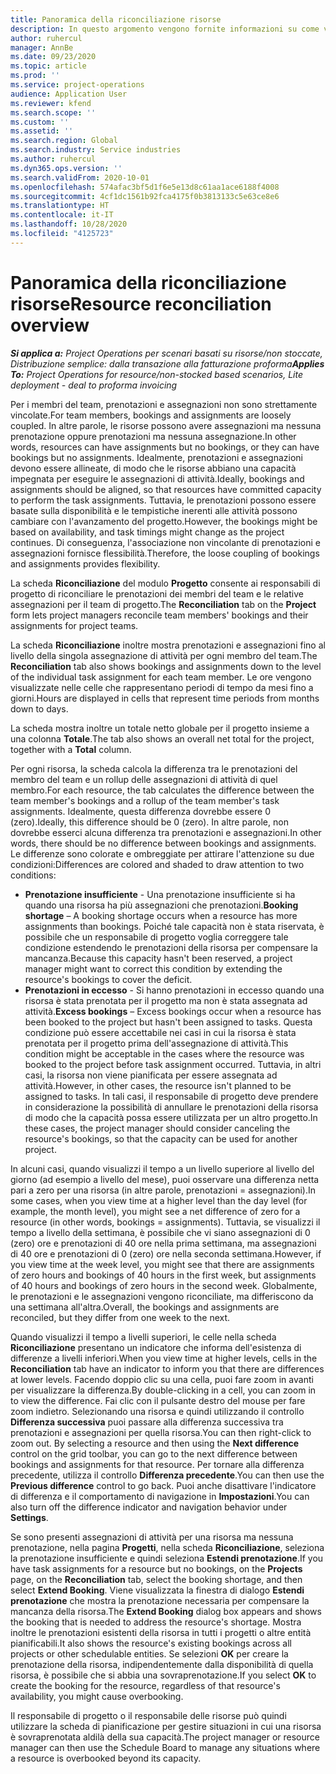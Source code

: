 ```yaml
---
title: Panoramica della riconciliazione risorse
description: In questo argomento vengono fornite informazioni su come verificare che le prenotazioni di risorse e le assegnazioni ai progetti siano allineate.
author: ruhercul
manager: AnnBe
ms.date: 09/23/2020
ms.topic: article
ms.prod: ''
ms.service: project-operations
audience: Application User
ms.reviewer: kfend
ms.search.scope: ''
ms.custom: ''
ms.assetid: ''
ms.search.region: Global
ms.search.industry: Service industries
ms.author: ruhercul
ms.dyn365.ops.version: ''
ms.search.validFrom: 2020-10-01
ms.openlocfilehash: 574afac3bf5d1f6e5e13d8c61aa1ace6188f4008
ms.sourcegitcommit: 4cf1dc1561b92fca4175f0b3813133c5e63ce8e6
ms.translationtype: HT
ms.contentlocale: it-IT
ms.lasthandoff: 10/28/2020
ms.locfileid: "4125723"
---
```

# <a name="resource-reconciliation-overview"></a><span data-ttu-id="58961-103">Panoramica della riconciliazione risorse</span><span class="sxs-lookup"><span data-stu-id="58961-103">Resource reconciliation overview</span></span>

<span data-ttu-id="58961-104">_**Si applica a:** Project Operations per scenari basati su risorse/non stoccate, Distribuzione semplice: dalla transazione alla fatturazione proforma_</span><span class="sxs-lookup"><span data-stu-id="58961-104">_**Applies To:** Project Operations for resource/non-stocked based scenarios, Lite deployment - deal to proforma invoicing_</span></span>

<span data-ttu-id="58961-105">Per i membri del team, prenotazioni e assegnazioni non sono strettamente vincolate.</span><span class="sxs-lookup"><span data-stu-id="58961-105">For team members, bookings and assignments are loosely coupled.</span></span> <span data-ttu-id="58961-106">In altre parole, le risorse possono avere assegnazioni ma nessuna prenotazione oppure prenotazioni ma nessuna assegnazione.</span><span class="sxs-lookup"><span data-stu-id="58961-106">In other words, resources can have assignments but no bookings, or they can have bookings but no assignments.</span></span> <span data-ttu-id="58961-107">Idealmente, prenotazioni e assegnazioni devono essere allineate, di modo che le risorse abbiano una capacità impegnata per eseguire le assegnazioni di attività.</span><span class="sxs-lookup"><span data-stu-id="58961-107">Ideally, bookings and assignments should be aligned, so that resources have committed capacity to perform the task assignments.</span></span> <span data-ttu-id="58961-108">Tuttavia, le prenotazioni possono essere basate sulla disponibilità e le tempistiche inerenti alle attività possono cambiare con l'avanzamento del progetto.</span><span class="sxs-lookup"><span data-stu-id="58961-108">However, the bookings might be based on availability, and task timings might change as the project continues.</span></span> <span data-ttu-id="58961-109">Di conseguenza, l'associazione non vincolante di prenotazioni e assegnazioni fornisce flessibilità.</span><span class="sxs-lookup"><span data-stu-id="58961-109">Therefore, the loose coupling of bookings and assignments provides flexibility.</span></span>

<span data-ttu-id="58961-110">La scheda **Riconciliazione** del modulo **Progetto** consente ai responsabili di progetto di riconciliare le prenotazioni dei membri del team e le relative assegnazioni per il team di progetto.</span><span class="sxs-lookup"><span data-stu-id="58961-110">The **Reconciliation** tab on the **Project** form lets project managers reconcile team members' bookings and their assignments for project teams.</span></span>

<span data-ttu-id="58961-111">La scheda **Riconciliazione** inoltre mostra prenotazioni e assegnazioni fino al livello della singola assegnazione di attività per ogni membro del team.</span><span class="sxs-lookup"><span data-stu-id="58961-111">The **Reconciliation** tab also shows bookings and assignments down to the level of the individual task assignment for each team member.</span></span> <span data-ttu-id="58961-112">Le ore vengono visualizzate nelle celle che rappresentano periodi di tempo da mesi fino a giorni.</span><span class="sxs-lookup"><span data-stu-id="58961-112">Hours are displayed in cells that represent time periods from months down to days.</span></span>

<span data-ttu-id="58961-113">La scheda mostra inoltre un totale netto globale per il progetto insieme a una colonna **Totale**.</span><span class="sxs-lookup"><span data-stu-id="58961-113">The tab also shows an overall net total for the project, together with a **Total** column.</span></span>

<span data-ttu-id="58961-114">Per ogni risorsa, la scheda calcola la differenza tra le prenotazioni del membro del team e un rollup delle assegnazioni di attività di quel membro.</span><span class="sxs-lookup"><span data-stu-id="58961-114">For each resource, the tab calculates the difference between the team member's bookings and a rollup of the team member's task assignments.</span></span> <span data-ttu-id="58961-115">Idealmente, questa differenza dovrebbe essere 0 (zero).</span><span class="sxs-lookup"><span data-stu-id="58961-115">Ideally, this difference should be 0 (zero).</span></span> <span data-ttu-id="58961-116">In altre parole, non dovrebbe esserci alcuna differenza tra prenotazioni e assegnazioni.</span><span class="sxs-lookup"><span data-stu-id="58961-116">In other words, there should be no difference between bookings and assignments.</span></span> <span data-ttu-id="58961-117">Le differenze sono colorate e ombreggiate per attirare l'attenzione su due condizioni:</span><span class="sxs-lookup"><span data-stu-id="58961-117">Differences are colored and shaded to draw attention to two conditions:</span></span>

- <span data-ttu-id="58961-118">**Prenotazione insufficiente** - Una prenotazione insufficiente si ha quando una risorsa ha più assegnazioni che prenotazioni.</span><span class="sxs-lookup"><span data-stu-id="58961-118">**Booking shortage** – A booking shortage occurs when a resource has more assignments than bookings.</span></span> <span data-ttu-id="58961-119">Poiché tale capacità non è stata riservata, è possibile che un responsabile di progetto voglia correggere tale condizione estendendo le prenotazioni della risorsa per compensare la mancanza.</span><span class="sxs-lookup"><span data-stu-id="58961-119">Because this capacity hasn't been reserved, a project manager might want to correct this condition by extending the resource's bookings to cover the deficit.</span></span>
- <span data-ttu-id="58961-120">**Prenotazioni in eccesso** - Si hanno prenotazioni in eccesso quando una risorsa è stata prenotata per il progetto ma non è stata assegnata ad attività.</span><span class="sxs-lookup"><span data-stu-id="58961-120">**Excess bookings** – Excess bookings occur when a resource has been booked to the project but hasn't been assigned to tasks.</span></span> <span data-ttu-id="58961-121">Questa condizione può essere accettabile nei casi in cui la risorsa è stata prenotata per il progetto prima dell'assegnazione di attività.</span><span class="sxs-lookup"><span data-stu-id="58961-121">This condition might be acceptable in the cases where the resource was booked to the project before task assignment occurred.</span></span> <span data-ttu-id="58961-122">Tuttavia, in altri casi, la risorsa non viene pianificata per essere assegnata ad attività.</span><span class="sxs-lookup"><span data-stu-id="58961-122">However, in other cases, the resource isn't planned to be assigned to tasks.</span></span> <span data-ttu-id="58961-123">In tali casi, il responsabile di progetto deve prendere in considerazione la possibilità di annullare le prenotazioni della risorsa di modo che la capacità possa essere utilizzata per un altro progetto.</span><span class="sxs-lookup"><span data-stu-id="58961-123">In these cases, the project manager should consider canceling the resource's bookings, so that the capacity can be used for another project.</span></span>

<span data-ttu-id="58961-124">In alcuni casi, quando visualizzi il tempo a un livello superiore al livello del giorno (ad esempio a livello del mese), puoi osservare una differenza netta pari a zero per una risorsa (in altre parole, prenotazioni = assegnazioni).</span><span class="sxs-lookup"><span data-stu-id="58961-124">In some cases, when you view time at a higher level than the day level (for example, the month level), you might see a net difference of zero for a resource (in other words, bookings = assignments).</span></span> <span data-ttu-id="58961-125">Tuttavia, se visualizzi il tempo a livello della settimana, è possibile che vi siano assegnazioni di 0 (zero) ore e prenotazioni di 40 ore nella prima settimana, ma assegnazioni di 40 ore e prenotazioni di 0 (zero) ore nella seconda settimana.</span><span class="sxs-lookup"><span data-stu-id="58961-125">However, if you view time at the week level, you might see that there are assignments of zero hours and bookings of 40 hours in the first week, but assignments of 40 hours and bookings of zero hours in the second week.</span></span> <span data-ttu-id="58961-126">Globalmente, le prenotazioni e le assegnazioni vengono riconciliate, ma differiscono da una settimana all'altra.</span><span class="sxs-lookup"><span data-stu-id="58961-126">Overall, the bookings and assignments are reconciled, but they differ from one week to the next.</span></span>

<span data-ttu-id="58961-127">Quando visualizzi il tempo a livelli superiori, le celle nella scheda **Riconciliazione** presentano un indicatore che informa dell'esistenza di differenze a livelli inferiori.</span><span class="sxs-lookup"><span data-stu-id="58961-127">When you view time at higher levels, cells in the **Reconciliation** tab have an indicator to inform you that there are differences at lower levels.</span></span> <span data-ttu-id="58961-128">Facendo doppio clic su una cella, puoi fare zoom in avanti per visualizzare la differenza.</span><span class="sxs-lookup"><span data-stu-id="58961-128">By double-clicking in a cell, you can zoom in to view the difference.</span></span> <span data-ttu-id="58961-129">Fai clic con il pulsante destro del mouse per fare zoom indietro. Selezionando una risorsa e quindi utilizzando il controllo **Differenza successiva** puoi passare alla differenza successiva tra prenotazioni e assegnazioni per quella risorsa.</span><span class="sxs-lookup"><span data-stu-id="58961-129">You can then right-click to zoom out. By selecting a resource and then using the **Next difference** control on the grid toolbar, you can go to the next difference between bookings and assignments for that resource.</span></span> <span data-ttu-id="58961-130">Per tornare alla differenza precedente, utilizza il controllo **Differenza precedente**.</span><span class="sxs-lookup"><span data-stu-id="58961-130">You can then use the **Previous difference** control to go back.</span></span> <span data-ttu-id="58961-131">Puoi anche disattivare l'indicatore di differenza e il comportamento di navigazione in **Impostazioni**.</span><span class="sxs-lookup"><span data-stu-id="58961-131">You can also turn off the difference indicator and navigation behavior under **Settings**.</span></span>


<span data-ttu-id="58961-132">Se sono presenti assegnazioni di attività per una risorsa ma nessuna prenotazione, nella pagina **Progetti**, nella scheda **Riconciliazione**, seleziona la prenotazione insufficiente e quindi seleziona **Estendi prenotazione**.</span><span class="sxs-lookup"><span data-stu-id="58961-132">If you have task assignments for a resource but no bookings, on the **Projects** page, on the **Reconciliation** tab, select the booking shortage, and then select **Extend Booking**.</span></span> <span data-ttu-id="58961-133">Viene visualizzata la finestra di dialogo **Estendi prenotazione** che mostra la prenotazione necessaria per compensare la mancanza della risorsa.</span><span class="sxs-lookup"><span data-stu-id="58961-133">The **Extend Booking** dialog box appears and shows the booking that is needed to address the resource's shortage.</span></span> <span data-ttu-id="58961-134">Mostra inoltre le prenotazioni esistenti della risorsa in tutti i progetti o altre entità pianificabili.</span><span class="sxs-lookup"><span data-stu-id="58961-134">It also shows the resource's existing bookings across all projects or other schedulable entities.</span></span> <span data-ttu-id="58961-135">Se selezioni **OK** per creare la prenotazione della risorsa, indipendentemente dalla disponibilità di quella risorsa, è possibile che si abbia una sovraprenotazione.</span><span class="sxs-lookup"><span data-stu-id="58961-135">If you select **OK** to create the booking for the resource, regardless of that resource's availability, you might cause overbooking.</span></span>

<span data-ttu-id="58961-136">Il responsabile di progetto o il responsabile delle risorse può quindi utilizzare la scheda di pianificazione per gestire situazioni in cui una risorsa è sovraprenotata aldilà della sua capacità.</span><span class="sxs-lookup"><span data-stu-id="58961-136">The project manager or resource manager can then use the Schedule Board to manage any situations where a resource is overbooked beyond its capacity.</span></span>

